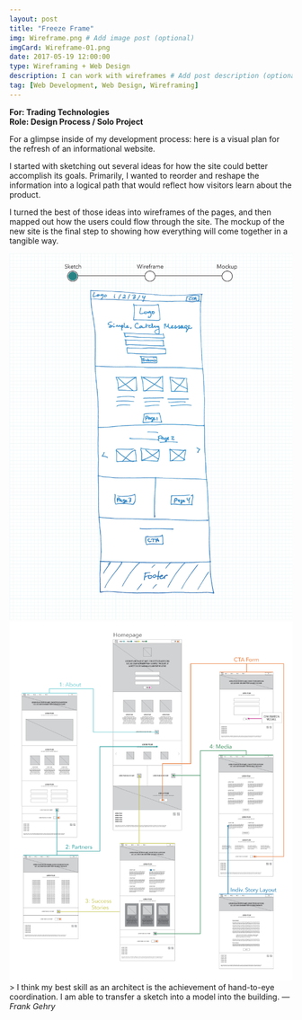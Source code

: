 ```yaml
---
layout: post
title: "Freeze Frame"
img: Wireframe.png # Add image post (optional)
imgCard: Wireframe-01.png
date: 2017-05-19 12:00:00 
type: Wireframing + Web Design
description: I can work with wireframes # Add post description (optional)
tag: [Web Development, Web Design, Wireframing]
---
```

<b>For: Trading Technologies</b><br/>
<b>Role: Design Process / Solo Project</b>

For a glimpse inside of my development process: here is a visual plan for the refresh of an informational website. 

I started with sketching out several ideas for how the site could better accomplish its goals.  Primarily, I wanted to reorder and reshape the information into a logical path that would reflect how visitors learn about the product. 

I turned the best of those ideas into wireframes of the pages, and then mapped out how the users could flow through the site.  The mockup of the new site is the final step to showing how everything will come together in a tangible way.
<div class="post_image_addl">
    <img src="/assets/img/WebpageEvolution.gif" alt="A sketch turning into a wireframe turning into a mockup">
</div>
<div class="post_image_addl">
    <img src="/assets/img/Wireframe-UserFlow.png" alt="Showing how the webpages fit together to comprise the site">
</div>
> I think my best skill as an architect is the achievement of hand-to-eye coordination. I am able to transfer a sketch into a model into the building. <cite>― Frank Gehry</cite>